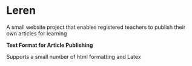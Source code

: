 # Leren

A small website project that enables registered teachers to publish their own articles for learning

**Text Format for Article Publishing**
<p>Supports a small number of html formatting and Latex </p>
